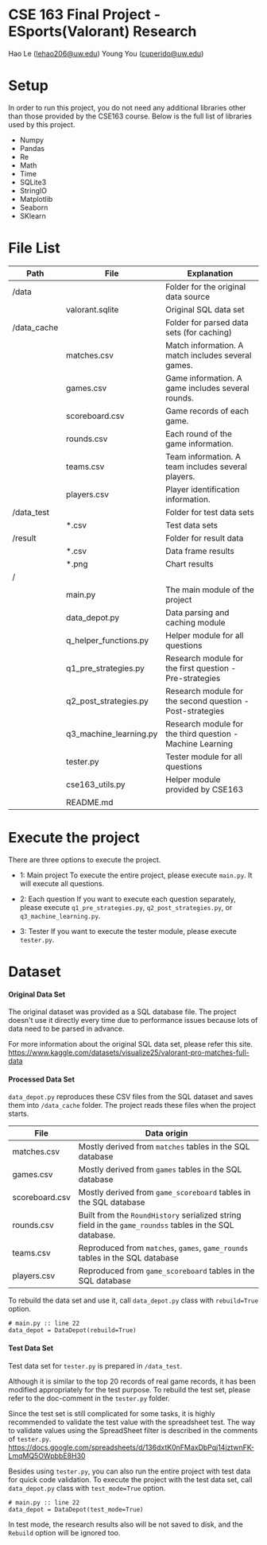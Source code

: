 # CSE 163 Final Project - ESports(Valorant) Research
Hao Le (lehao206@uw.edu)
Young You (cuperido@uw.edu)



# Setup
In order to run this project, you do not need any additional libraries other than those provided by the CSE163 course.
Below is the full list of libraries used by this project.

* Numpy
* Pandas
* Re
* Math
* Time
* SQLite3
* StringIO
* Matplotlib
* Seaborn
* SKlearn


# File List
| Path        | File                   | Explanation                                               |
|-------------|------------------------|-----------------------------------------------------------|
| /data       |                        | Folder for the original data source                       |
|             | valorant.sqlite        | Original SQL data set                                     |
| /data_cache |                        | Folder for parsed data sets (for caching)                 |
|             | matches.csv            | Match information. A match includes several games.        |
|             | games.csv              | Game information. A game includes several rounds.         |
|             | scoreboard.csv         | Game records of each game.                                |
|             | rounds.csv             | Each round of the game information.                       |
|             | teams.csv              | Team information. A team includes several players.        |
|             | players.csv            | Player identification information.                        |
| /data_test  |                        | Folder for test data sets                                 |
|             | *.csv                  | Test data sets                                            |
| /result     |                        | Folder for result data                                    |
|             | *.csv                  | Data frame results                                        |
|             | *.png                  | Chart results                                             |
| /           |                        |                                                           |
|             | main.py                | The main module of the project                            |
|             | data_depot.py          | Data parsing and caching module                           |
|             | q_helper_functions.py  | Helper module for all questions                           |
|             | q1_pre_strategies.py   | Research module for the first question - Pre-strategies   |
|             | q2_post_strategies.py  | Research module for the second question - Post-strategies |
|             | q3_machine_learning.py | Research module for the third question - Machine Learning |
|             | tester.py              | Tester module for all questions                           |
|             | cse163_utils.py        | Helper module provided by CSE163                          |
|             | README.md              |                                                           |


# Execute the project
There are three options to execute the project.

* 1: Main project
To execute the entire project, please execute `main.py`. It will execute all questions.

* 2: Each question
If you want to execute each question separately, please execute `q1_pre_strategies.py`, `q2_post_strategies.py`, or `q3_machine_learning.py`.

* 3: Tester
If you want to execute the tester module, please execute `tester.py`.


# Dataset

#### Original Data Set
The original dataset was provided as a SQL database file.
The project doesn't use it directly every time due to performance issues because lots of data need to be parsed in advance. 

For more information about the original SQL data set, please refer this site.
https://www.kaggle.com/datasets/visualize25/valorant-pro-matches-full-data


#### Processed Data Set
`data_depot.py` reproduces these CSV files from the SQL dataset and saves them into `/data_cache` folder.
The project reads these files when the project starts.

| File           | Data origin                                                                                           |
|----------------|-------------------------------------------------------------------------------------------------------|
| matches.csv    | Mostly derived from `matches` tables in the SQL database                                              |
| games.csv      | Mostly derived from `games` tables in the SQL database                                                |
| scoreboard.csv | Mostly derived from `game_scoreboard` tables in the SQL database                                      |
| rounds.csv     | Built from the `RoundHistory` serialized string field in the `game_roundss` tables in the SQL database. |
| teams.csv      | Reproduced from `matches`, `games`, `game_rounds` tables in the SQL database                          |
| players.csv    | Reproduced from `game_scoreboard` tables in the SQL database                                          |

To rebuild the data set and use it, call `data_depot.py` class with `rebuild=True` option.

    # main.py :: line 22
    data_depot = DataDepot(rebuild=True)


#### Test Data Set
Test data set for `tester.py` is prepared in `/data_test`.

Although it is similar to the top 20 records of real game records, it has been modified appropriately for the test purpose.
To rebuild the test set, please refer to the doc-comment in the `tester.py` folder.

Since the test set is still complicated for some tasks, it is highly recommended to validate the test value with the spreadsheet test.
The way to validate values using the SpreadSheet filter is described in the comments of `tester.py`.
https://docs.google.com/spreadsheets/d/136dxtK0nFMaxDbPqj14jztwnFK-LmqMQ5OWpbbE8H30

Besides using `tester.py`, you can also run the entire project with test data for quick code validation.
To execute the project with the test data set, call `data_depot.py` class with `test_mode=True` option.

    # main.py :: line 22
    data_depot = DataDepot(test_mode=True)

In test mode, the research results also will be not saved to disk, and the `Rebuild` option will be ignored too.
